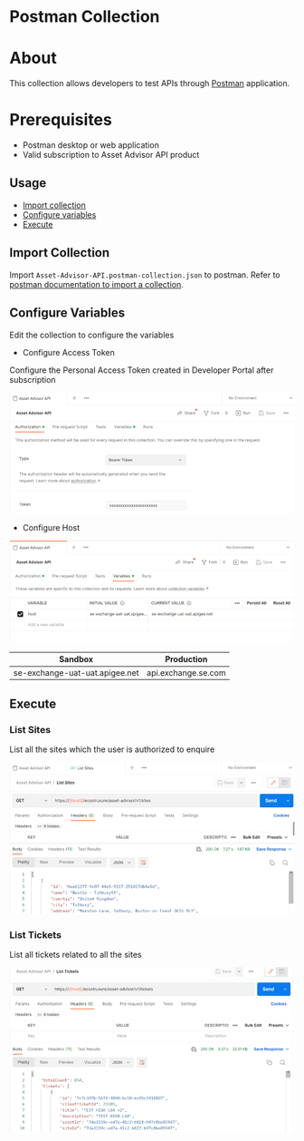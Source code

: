 # Postman Collection

# About

This collection allows developers to test APIs through [Postman](https://www.postman.com/) application.

# Prerequisites

* Postman desktop or web application
* Valid subscription to Asset Advisor API product

## Usage
 
* [Import collection](#import-collection)
* [Configure variables](#configure-variables)
* [Execute](#execute)

## Import Collection

Import ```Asset-Advisor-API.postman-collection.json``` to postman. Refer to [postman documentation to import a collection](https://learning.postman.com/docs/getting-started/importing-and-exporting-data/#importing-data-into-postman).

## Configure Variables

Edit the collection to configure the variables

* Configure Access Token

Configure the Personal Access Token created in Developer Portal after subscription

![Authorization](/media/configure-token.png)

* Configure Host 

![Host](/media/configure-host.png)

| Sandbox  | Production |
|---|---|
| se-exchange-uat-uat.apigee.net  |  api.exchange.se.com |

## Execute

### List Sites

List all the sites which the user is authorized to enquire

![List Sites](/media/list-sites.png)

### List Tickets

List all tickets related to all the sites

![List Tickets](/media/list-tickets.png)